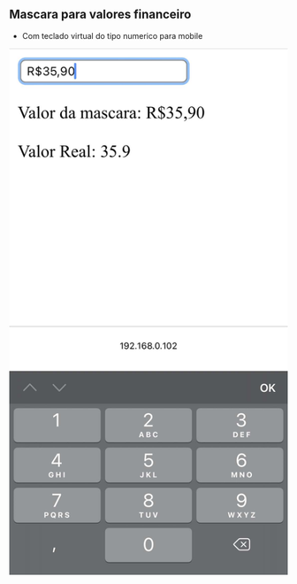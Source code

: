 ## Mascara para valores financeiro
- Com teclado virtual do tipo numerico para mobile

![screenshot](example.jpg?raw=true "screenshot")